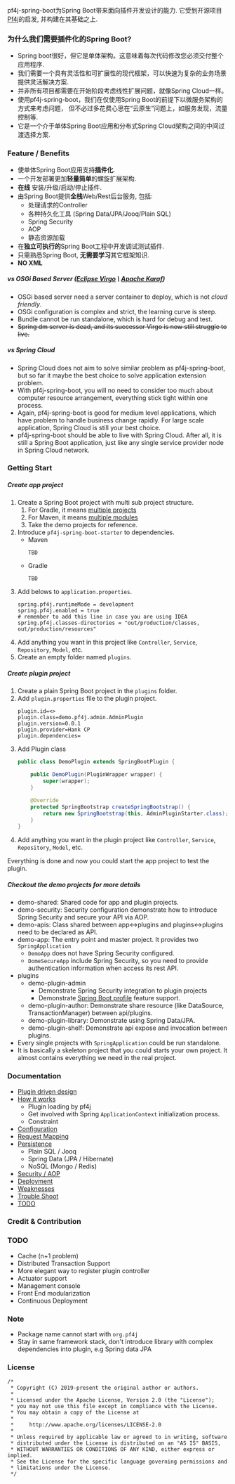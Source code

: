 pf4j-spring-boot为Spring Boot带来面向插件开发设计的能力. 它受到开源项目[Pf4j](https://pf4j.org/)的启发, 并构建在其基础之上. 

### 为什么我们需要插件化的Spring Boot?
* Spring boot很好，但它是单体架构。这意味着每次代码修改您必须交付整个应用程序.
* 我们需要一个具有灵活性和可扩展性的现代框架，可以快速为复杂的业务场景提供灵活解决方案. 
* 并非所有项目都需要在开始阶段考虑线性扩展问题，就像Spring Cloud一样。
* 使用pf4j-spring-boot，我们在仅使用Spring Boot的前提下以微服务架构的方式来考虑问题，
但不必过多花费心思在“云原生”问题上，如服务发现，流量控制等.
* 它是一个介于单体Spring Boot应用和分布式Spring Cloud架构之间的中间过渡选择方案.

### Feature / Benefits
* 使单体Spring Boot应用支持**插件化**.
* 一个开发部署更加**轻量简单**的螺旋扩展架构.
* **在线** 安装/升级/启动/停止插件.
* 由Spring Boot提供**全栈**Web/Rest后台服务, 包括:
    * 处理请求的Controller
    * 各种持久化工具 (Spring Data/JPA/Jooq/Plain SQL)
    * Spring Security
    * AOP
    * 静态资源加载
* 在**独立可执行的**Spring Boot工程中开发调试测试插件.
* 只需熟悉Spring Boot, **无需要学习**其它框架知识. 
* **NO XML**

##### vs OSGi Based Server ([Eclipse Virgo](https://www.eclipse.org/virgo/) \ [Apache Karaf](http://karaf.apache.org/))
* OSGi based server need a server container to deploy, which is not _cloud friendly_.
* OSGi configuration is complex and strict, the learning curve is steep.
* Bundle cannot be run standalone, which is hard for debug and test.
* ~~Spring dm server is dead, and its successor Virgo is now still struggle to live.~~ 

##### vs Spring Cloud
* Spring Cloud does not aim to solve similar problem as pf4j-spring-boot, but so far it maybe the 
best choice to solve application extension problem.
* With pf4j-spring-boot, you will no need to consider too much about computer resource arrangement, 
everything stick tight within one process.
* Again, pf4j-spring-boot is good for medium level applications, which have problem to handle business
change rapidly. For large scale application, Spring Cloud is still your best choice.
* pf4j-spring-boot should be able to live with Spring Cloud. After all, it is still a Spring Boot
application, just like any single service provider node in Spring Cloud network.

### Getting Start

##### Create app project
1. Create a Spring Boot project with multi sub project structure.
    1. For Gradle, it means [multiple projects](https://docs.gradle.org/current/userguide/intro_multi_project_builds.html)
    2. For Maven, it means [multiple modules](https://maven.apache.org/guides/mini/guide-multiple-modules.html)
    3. Take the demo projects for reference.
2. Introduce `pf4j-spring-boot-starter` to dependencies.
    * Maven
        ```
        TBD
        ```
    * Gradle
        ```
        TBD
        ```
4. Add belows to `application.properties`.
    ```
    spring.pf4j.runtimeMode = development
    spring.pf4j.enabled = true
    # remember to add this line in case you are using IDEA
    spring.pf4j.classes-directories = "out/production/classes, out/production/resources"
    ``` 
4. Add anything you want in this project like `Controller`, `Service`, `Repository`, `Model`, etc.
3. Create an empty folder named `plugins`.

##### Create plugin project
1. Create a plain Spring Boot project in the `plugins` folder. 
2. Add `plugin.properties` file to the plugin project.
    ```properties
    plugin.id=<>
    plugin.class=demo.pf4j.admin.AdminPlugin
    plugin.version=0.0.1
    plugin.provider=Hank CP
    plugin.dependencies=
    ```
3. Add Plugin class
    ```java
    public class DemoPlugin extends SpringBootPlugin {
    
        public DemoPlugin(PluginWrapper wrapper) {
            super(wrapper);
        }
    
        @Override
        protected SpringBootstrap createSpringBootstrap() {
            return new SpringBootstrap(this, AdminPluginStarter.class);
        }
    }
    ```
4. Add anything you want in the plugin project like `Controller`, `Service`, `Repository`, `Model`, etc.
 
Everything is done and now you could start the app project to test the plugin. 

##### Checkout the demo projects for more details
* demo-shared: Shared code for app and plugin projects.
* demo-security: Security configuration demonstrate how to introduce Spring Security and secure your 
API via AOP.
* demo-apis: Class shared between app\<-\>plugins and plugins\<-\>plugins need to be declared as API.
* demo-app: The entry point and master project. It provides two `SpringApplication`
    * `DemoApp` does not have Spring Security configured.
    * `DomeSecureApp` include Spring Security, so you need to provide authentication information
    when access its rest API.
* plugins
    * demo-plugin-admin
        * Demonstrate Spring Security integration to plugin projects
        * Demonstrate [Spring Boot profile](https://docs.spring.io/spring-boot/docs/current/reference/html/boot-features-profiles.html) 
        feature support.
    * demo-plugin-author: Demonstrate share resource (like DataSource, TransactionManager) between
    api/plugins.
    * demo-plugin-library: Demonstrate using Spring Data/JPA.
    * demo-plugin-shelf: Demonstrate api expose and invocation between plugins.
* Every single projects with `SpringApplication` could be run standalone.
* It is basically a skeleton project that you could starts your own project. It almost contains 
everything we need in the real project. 

### Documentation
* [Plugin driven design]()
* [How it works]()
    * Plugin loading by pf4j
    * Get involved with Spring `ApplicationContext` initialization process.
    * Constraint
* [Configuration]()
* [Request Mapping]()
* [Persistence]()
    * Plain SQL / Jooq
    * Spring Data (JPA / Hibernate)
    * NoSQL (Mongo / Redis)
* [Security / AOP]()
* [Deployment]()
* [Weaknesses]()
* [Trouble Shoot]()
* [TODO]()

### Credit & Contribution

### TODO
* Cache (n+1 problem)
* Distributed Transaction Support
* More elegant way to register plugin controller
* Actuator support
* Management console
* Front End modularization
* Continuous Deployment

### Note
* Package name cannot start with `org.pf4j`
* Stay in same framework stack, don't introduce library with complex dependencies into plugin, e.g Spring data JPA

### License 

```
/*
 * Copyright (C) 2019-present the original author or authors.
 *
 * Licensed under the Apache License, Version 2.0 (the "License");
 * you may not use this file except in compliance with the License.
 * You may obtain a copy of the License at
 *
 *     http://www.apache.org/licenses/LICENSE-2.0
 *
 * Unless required by applicable law or agreed to in writing, software
 * distributed under the License is distributed on an "AS IS" BASIS,
 * WITHOUT WARRANTIES OR CONDITIONS OF ANY KIND, either express or implied.
 * See the License for the specific language governing permissions and
 * limitations under the License.
 */
```
